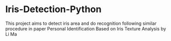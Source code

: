 # Iris-Detection-Python

This project aims to detect iris area and do recognition following similar procedure in paper Personal Identification Based on
Iris Texture Analysis by Li Ma
